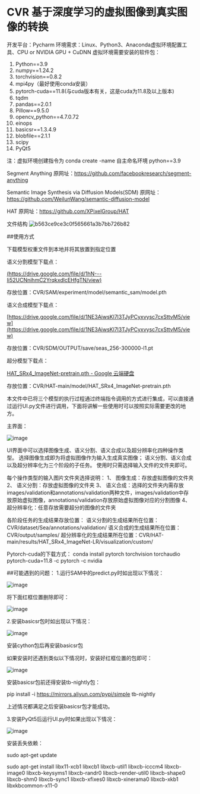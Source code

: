 # CVR 基于深度学习的虚拟图像到真实图像的转换
开发平台：Pycharm
环境需求：Linux、Python3、Anaconda虚拟环境配置工具、CPU or NVIDIA GPU + CuDNN
虚拟环境需要安装的软件包：
1.	Python==3.9
2.	numpy==1.24.2
3.	torchvision==0.8.2
4.	mpi4py（最好使用conda安装）
5.	pytorch-cuda==11.8(与cuda版本有关，这是cuda为11.8及以上版本)
6.	tqdm
7.	pandas==2.0.1
8.	Pillow==9.5.0
9.	opencv_python==4.7.0.72
10.	einops
11.	basicsr==1.3.4.9
12.	blobfile==2.1.1
13.	scipy
14.	PyQt5

注：虚拟环境创建指令为 conda create -name 自主命名环境 python==3.9

Segment Anything 原网址：https://github.com/facebookresearch/segment-anything

Semantic Image Synthesis via Diffusion Models(SDM) 原网址：https://github.com/WeilunWang/semantic-diffusion-model

HAT 原网址：https://github.com/XPixelGroup/HAT

文件结构
![b563ce9ce3c0f565661a3b7bb726b82](https://github.com/GAInuist/CVR/assets/157414652/917a99d6-26d2-4e4a-bb4f-fd5226a37ab5)

##使用方式

下载模型权重文件到本地并将其放置到指定位置

语义分割模型下载点：


[(https://drive.google.com/file/d/1hN---Ii52UCNnihmC2YrqkxdlcEHfgTN/view)](https://drive.google.com/file/d/1hN---Ii52UCNnihmC2YrqkxdlcEHfgTN/view)


存放位置：CVR/SAM/experiment/model/semantic_sam/model.pth


语义合成模型下载点：

[https://drive.google.com/file/d/1NE3AiwsKl7l3TJyPCyxvysc7cxSttvM5/view](https://drive.google.com/file/d/1NE3AiwsKl7l3TJyPCyxvysc7cxSttvM5/view)


存放位置：CVR/SDM/OUTPUT/save/seas_256-300000-l1.pt

超分模型下载点：


[HAT_SRx4_ImageNet-pretrain.pth - Google 云端硬盘](https://drive.google.com/file/d/1NKYfmexIQ3gXe3Td3ef5jXHXUGxJBJkg/view)


存放位置：CVR/HAT-main/model/HAT_SRx4_ImageNet-pretrain.pth

本文件中已将三个模型的执行过程通过终端指令调用的方式进行集成，可以直接通过运行UI.py文件进行调用，下面将讲解一些使用时可以按照实际需要更改的地方。

主界面：

![image](https://github.com/GAInuist/CVR/assets/157414652/2cd4fd43-d11c-41ad-b01f-97eb5161dc09)

UI界面中可以选择图像生成、语义分割、语义合成以及超分辨率化四种操作类型。
选择图像生成即为将虚拟图像作为输入生成真实图像；
语义分割、语义合成以及超分辨率化为三个阶段的子任务。
	使用时只需选择输入文件的文件夹即可。

每个操作类型的输入图片文件夹选择说明：
1、	图像生成：存放虚拟图像的文件夹
2、	语义分割：存放虚拟图像的文件夹
3、	语义合成：选择的文件夹内需存放images/validation和annotations/validation两种文件，images/validation中存放原始虚拟图像，annotations/validation存放原始虚拟图像对应的分割图像
4、	超分辨率化：任意存放需要超分的图像的文件夹

各阶段任务的生成结果存放位置：
	语义分割的生成结果所在位置：CVR/dataset/Sea/annotations/validation/
	语义合成的生成结果所在位置：CVR/output/samples/
	超分辨率化的生成结果所在位置：CVR/HAT-main/results/HAT_SRx4_ImageNet-LR/visualization/custom/

Pytorch-cuda的下载方式：
conda install pytorch torchvision torchaudio pytorch-cuda=11.8 -c pytorch -c nvidia

##可能遇到的问题：
1.运行SAM中的predict.py时如出现以下情况：

 ![image](https://github.com/GAInuist/CVR/assets/157414652/065959af-aae8-4c0e-ac23-ce4f2ef55fb3)

将下面红框位置删除即可：

 ![image](https://github.com/GAInuist/CVR/assets/157414652/1684c29a-a629-48a8-b8c8-a1e399f1ff6e)

2.安装basicsr包时如出现以下情况：

 ![image](https://github.com/GAInuist/CVR/assets/157414652/6d12ef3e-5982-4322-9d05-6ebdda8f35bd)

安装cython包后再安装basicsr包

如果安装时还遇到类似以下情况时，安装好红框位置的包即可：

 ![image](https://github.com/GAInuist/CVR/assets/157414652/e2c52579-6f93-48f7-99b1-669a8efb111b)

安装basicsr包前还得安装tb-nightly包：

pip install -i https://mirrors.aliyun.com/pypi/simple tb-nightly

上述情况都满足之后安装basicsr包才能成功。

3.安装PyQt5后运行UI.py时如果出现以下情况：

 ![image](https://github.com/GAInuist/CVR/assets/157414652/f853ee75-9a4e-47c1-b522-1242d2326125)

安装丢失依赖：

sudo apt-get update

sudo apt-get install libx11-xcb1 libxcb1 libxcb-util1 libxcb-icccm4 libxcb-image0 libxcb-keysyms1 libxcb-randr0 libxcb-render-util0 libxcb-shape0 
libxcb-shm0 libxcb-sync1 libxcb-xfixes0 libxcb-xinerama0 libxcb-xkb1 libxkbcommon-x11-0

